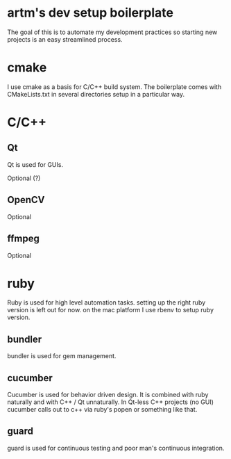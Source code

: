 # artm's dev setup boilerplate

The goal of this is to automate my development practices so starting new
projects is an easy streamlined process.

# cmake

I use cmake as a basis for C/C++ build system. The boilerplate comes
with CMakeLists.txt in several directories setup in a particular way.

# C/C++

## Qt

Qt is used for GUIs.

Optional (?)

## OpenCV

Optional

## ffmpeg

Optional

# ruby

Ruby is used for high level automation tasks. setting up the right ruby
version is left out for now. on the mac platform I use rbenv to setup
ruby version.

## bundler

bundler is used for gem management.

## cucumber

Cucumber is used for behavior driven design. It is combined with ruby
naturally and with C++ / Qt unnaturally. In Qt-less C++ projects (no
GUI) cucumber calls out to c++ via ruby's popen or something like that.

## guard

guard is used for continuous testing and poor man's continuous
integration.


